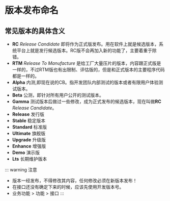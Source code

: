 # 版本发布命名

## 常见版本的具体含义
- **RC** *Release Candidate*  即将作为正式版发布。用在软件上就是候选版本，系统平台上就是发行候选版本。RC版不会再加入新的功能了，主要着重于除错。
- **RTM** *Release To Manufacture* 是给工厂大量压片的版本，内容跟正式版是一样的，不过RTM版也有出限制、评估版的，但是和正式版本的主要程序代码都是一样的。
- **Alpha** 内测,即现在说的CB。指开发团队内部测试的版本或者有限用户体验测试版本。
- **Beta** 公测，即针对所有用户公开的测试版本。
- **Gamma** 测试版本后做过一些修改，成为正式发布的候选版本，现在叫做**RC** _Release Candidate_。
- **Release** 发行版
- **Stable** 稳定版本
- **Standard** 标准版
- **Ultimate** 旗舰版
- **Upgrade** 升级版
- **Enhance** 增强版
- **Demo** 演示版
- **Lts** 长期维护版本

::: warning 注意
- 版本一经发布，不得修改其内容，任何修改必须在新版本发布！
- 在接口还没有确定下来的时候，应该先使用开发版本号。
- 业务功能 > 功能 > 接口
:::